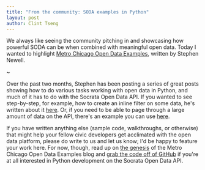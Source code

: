 ```yaml
--- 
title: "From the community: SODA examples in Python"
layout: post
author: Clint Tseng
---
```


We always like seeing the community pitching in and showcasing how powerful SODA can be when combined with meaningful open data. Today I wanted to highlight <a href="http://metrochicagoopendataexamples.blogspot.com/">Metro Chicago Open Data Examples</a>, written by Stephen Newell.

~

Over the past two months, Stephen has been posting a series of great posts showing how to do various tasks working with open data in Python, and much of it has to do with the Socrata Open Data API. If you wanted to see step-by-step, for example, how to create an inline filter on some data, he's written about it <a href="http://metrochicagoopendataexamples.blogspot.com/2011/09/example-16-complex-query-using-inline.html">here</a>. Or, if you need to be able to page through a large amount of data on the API, there's an example you can use <a href="http://metrochicagoopendataexamples.blogspot.com/2011/09/example-21-getting-data-via-paging.html">here</a>.

If you have written anything else (sample code, walkthroughs, or otherwise) that might help your fellow civic developers get acclimated with the open data platform, please do write to us and let us know; I'd be happy to feature your work here. For now, though, read up on <a href="http://metrochicagoopendataexamples.blogspot.com/2011/08/introduction.html">the genesis</a> of the Metro Chicago Open Data Examples blog and <a href="https://github.com/snewell4/Metro-Chicago-Open-Data-Examples">grab the code off of GitHub</a> if you're at all interested in Python development on the Socrata Open Data API.

